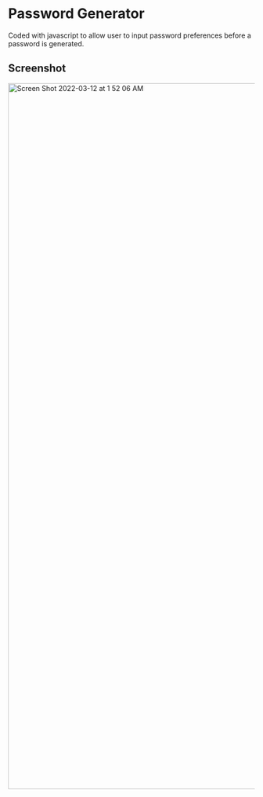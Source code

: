 # Password Generator
Coded with javascript to allow user to input password preferences before a password is generated.

## Screenshot


<img width="1440" alt="Screen Shot 2022-03-12 at 1 52 06 AM" src="https://user-images.githubusercontent.com/99375366/158007627-20cd3a68-8121-4119-8644-d5d8a9b83f15.png">
